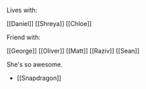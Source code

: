 
Lives with:

[[Daniel]]
[[Shreya]]
[[Chloe]]

Friend with:

[[George]]
[[Oliver]]
[[Matt]]
[[Raziv]]
[[Sean]]



She's so awesome.

- [[Snapdragon]]
